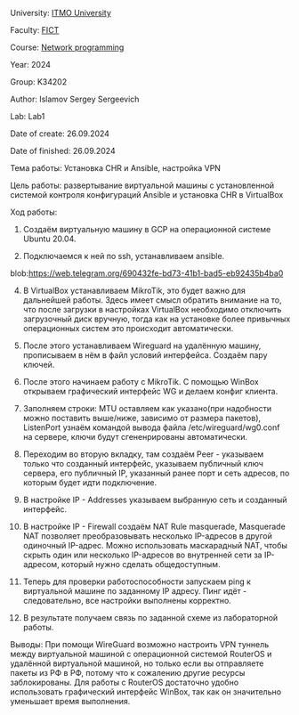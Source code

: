 University: [ITMO University](https://itmo.ru/ru/)

Faculty: [FICT](https://fict.itmo.ru)

Course: [Network programming](https://github.com/itmo-ict-faculty/network-programming)

Year: 2024

Group: K34202

Author: Islamov Sergey Sergeevich

Lab: Lab1

Date of create: 26.09.2024

Date of finished: 26.09.2024

Тема работы: Установка CHR и Ansible, настройка VPN

Цель работы: развертывание виртуальной машины с установленной системой контроля конфигураций Ansible и установка CHR в VirtualBox

Ход работы:
1. Создаём виртуальную машину в GCP на операционной системе Ubuntu 20.04.

2. Подключаемся к ней по ssh, устанавливаем ansible.

blob:https://web.telegram.org/690432fe-bd73-41b1-bad5-eb92435b4ba0

4. В VirtualBox устанавливаем MikroTik, это будет важно для дальнейшей работы. Здесь имеет смысл обратить внимание на то, что после загрузки в настройках VirtualBox необходимо отключить загрузочный диск вручную, тогда как на установке более привычных операционных систем это происходит автоматически.

5. После этого устанавливаем Wireguard на удалённую машину, прописываем в нём в файл условий интерфейса. Создаём пару ключей.

6. После этого начинаем работу с MikroTik. С помощью WinBox открываем графический интерфейс WG и делаем конфиг клиента.

8. Заполняем строки: MTU оставляем как указано(при надобности можно поставить выше/ниже, зависимо от размера пакетов), ListenPort узнаём командой вывода файла /etc/wireguard/wg0.conf на сервере, ключи будут сгененрированы автоматически.

9. Переходим во вторую вкладку, там создаём Peer - указываем только что созданный интерфейс, указываем публичный ключ сервера, его публичный IP, указанный ранее порт и сеть адресов, по которым будет идти подключение.

10. В настройке IP - Addresses указываем выбранную сеть и созданный интерфейс.

13. В настройке IP - Firewall создаём NAT Rule masquerade, Masquerade NAT позволяет преобразовывать несколько IP-адресов в другой одиночный IP-адрес. Можно использовать маскарадный NAT, чтобы скрыть один или несколько IP-адресов во внутренней сети за IP-адресом, который нужно сделать общедоступным.

14. Теперь для проверки работоспособности запускаем ping к виртуальной машине по заданному IP адресу. Пинг идёт - следовательно, все настройки выполнены корректно.

15. В результате получаем связь по заданной схеме из лабораторной работы. 

Выводы: При помощи WireGuard возможно настроить VPN туннель между виртуальной машиной с операционной системой RouterOS и удалённой виртуальной машиной, но только если вы отправляете пакеты из РФ в РФ, потому что к сожалению другие ресурсы заблокированы. Для работы с RouterOS достаточно удобно использовать графический интерфейс WinBox, так как он значительно уменьшает время выполнения.
